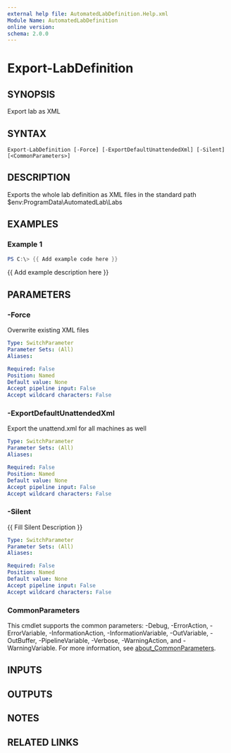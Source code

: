 ```yaml
---
external help file: AutomatedLabDefinition.Help.xml
Module Name: AutomatedLabDefinition
online version:
schema: 2.0.0
---
```


# Export-LabDefinition

## SYNOPSIS
Export lab as XML

## SYNTAX

```
Export-LabDefinition [-Force] [-ExportDefaultUnattendedXml] [-Silent] [<CommonParameters>]
```

## DESCRIPTION
Exports the whole lab definition as XML files in the standard path $env:ProgramData\AutomatedLab\Labs

## EXAMPLES

### Example 1
```powershell
PS C:\> {{ Add example code here }}
```

{{ Add example description here }}

## PARAMETERS

### -Force
Overwrite existing XML files

```yaml
Type: SwitchParameter
Parameter Sets: (All)
Aliases:

Required: False
Position: Named
Default value: None
Accept pipeline input: False
Accept wildcard characters: False
```

### -ExportDefaultUnattendedXml
Export the unattend.xml for all machines as well

```yaml
Type: SwitchParameter
Parameter Sets: (All)
Aliases:

Required: False
Position: Named
Default value: None
Accept pipeline input: False
Accept wildcard characters: False
```

### -Silent
{{ Fill Silent Description }}

```yaml
Type: SwitchParameter
Parameter Sets: (All)
Aliases:

Required: False
Position: Named
Default value: None
Accept pipeline input: False
Accept wildcard characters: False
```

### CommonParameters
This cmdlet supports the common parameters: -Debug, -ErrorAction, -ErrorVariable, -InformationAction, -InformationVariable, -OutVariable, -OutBuffer, -PipelineVariable, -Verbose, -WarningAction, and -WarningVariable. For more information, see [about_CommonParameters](http://go.microsoft.com/fwlink/?LinkID=113216).

## INPUTS

## OUTPUTS

## NOTES

## RELATED LINKS

